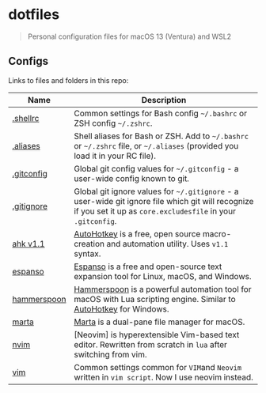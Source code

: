 # dotfiles

> Personal configuration files for macOS 13 (Ventura) and WSL2

## Configs

Links to files and folders in this repo:

| Name                             | Description                                                                                                                                                                      |
| -------------------------------- | -------------------------------------------------------------------------------------------------------------------------------------------------------------------------------- |
| [.shellrc](/terminal/.shellrc)   | Common settings for Bash config `~/.bashrc` or ZSH config `~/.zshrc`.                                                                                                            |
| [.aliases](/terminal/.aliases)   | Shell aliases for Bash or ZSH. Add to `~/.bashrc` or `~/.zshrc` file, or `~/.aliases` (provided you load it in your RC file).                                                    |
| [.gitconfig](/.gitconfig)        | Global git config values for `~/.gitconfig` - a user-wide config known to git.                                                                                                   |
| [.gitignore](/.gitignore_global) | Global git ignore values for `~/.gitignore` - a user-wide git ignore file which git will recognize if you set it up as `core.excludesfile` in your `.gitconfig`.                 |
| [ahk v1.1](/ahk-v1.1)            | [AutoHotkey](https://www.autohotkey.com/) is a free, open source macro-creation and automation utility. Uses `v1.1` syntax.                                                      |
| [espanso](/espanso)              | [Espanso](https://espanso.org/) is a free and open-source text expansion tool for Linux, macOS, and Windows.                                                                     |
| [hammerspoon](/hammerspoon)      | [Hammerspoon](https://www.hammerspoon.org/) is a powerful automation tool for macOS with Lua scripting engine. Similar to [AutoHotkey](https://www.autohotkey.com/) for Windows. |
| [marta](/marta)                  | [Marta](https://marta.sh) is a dual-pane file manager for macOS.                                                                                                                 |
| [nvim](/vim)                     | [Neovim] is hyperextensible Vim-based text editor. Rewritten from scratch in `lua` after switching from vim.                                                                     |
| [vim](/vim)                      | Common settings common for `VIM`and `Neovim` written in `vim script`. Now I use neovim instead.                                                                                  |
